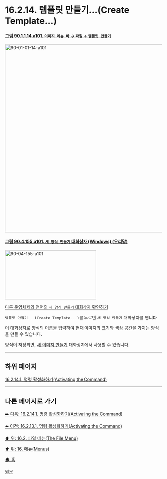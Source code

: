 # 16.2.14. 템플릿 만들기...(Create Template...)

<a id="90-01-01-14-a101"></a>

#### [그림 90.1.1.14.a101. `이미지 메뉴 바` → `파일` → `템플릿 만들기`](./90-01-01-14-create_template.md#90-01-01-14-a101)
<img width="980" height="605" alt="90-01-01-14-a101" src="https://github.com/user-attachments/assets/cf606c2a-6b1d-465f-96f4-9c67515fd607" />

<a id="90-04-155-a101"></a>

#### [그림 90.4.155.a101. `새 양식 만들기` 대화상자 (Windows) (우리말)](./90-04-0155-create_new_template.md#90-04-155-a101)
<img width="293" height="157" alt="90-04-155-a101" src="https://github.com/user-attachments/assets/32c7f50a-4ef6-4acd-83b0-55a4b3663dd3" />

[다른 운영체제와 언어의 `새 양식 만들기` 대화상자 확인하기](./90-04-0155-create_new_template.md#90-04-155-a102)

`템플릿 만들기...(Create Template...)`를 누르면 `새 양식 만들기` 대화상자를 엽니다.

이 대화상자로 양식의 이름을 입력하여 현재 이미지의 크기와 색상 공간을 가지는 양식을 만들 수 있습니다.

양식이 저장되면, [새 이미지 만들기](./16-02-02-00-new.md) 대화상자에서 사용할 수 있습니다.

***

## 하위 페이지

[16.2.14.1. 명령 활성화하기(Activating the Command)](./16-02-14-01-activating_the_command.md)

***

## 다른 페이지로 가기

[➡️ 다음: 16.2.14.1. 명령 활성화하기(Activating the Command)](./16-02-14-01-activating_the_command.md)

[⬅️ 이전: 16.2.13.1. 명령 활성화하기(Activating the Command)](./16-02-13-01-activating_the_command.md)

[⬆️ 위: 16.2. 파일 메뉴(The File Menu)](./16-02-00-the-file-menu.md)

[⬆️ 위: 16. 메뉴(Menus)](./16-00-menus.md)

[🏠 홈](./00-home.md)

[원문](https://docs.gimp.org/2.10/ko/gimp-file-create-template.html)